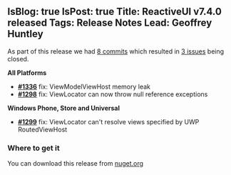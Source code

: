 IsBlog: true
IsPost: true
Title: ReactiveUI v7.4.0 released
Tags: Release Notes
Lead: Geoffrey Huntley
---

<!--excerpt-->

As part of this release we had [8 commits](https://github.com/reactiveui/reactiveui/compare/7.3.0...7.4.0) which resulted in [3 issues](https://github.com/reactiveui/ReactiveUI/issues?milestone=9&state=closed) being closed.


__All Platforms__

- [__#1336__](https://github.com/reactiveui/ReactiveUI/pull/1336) fix: ViewModelViewHost memory leak
- [__#1298__](https://github.com/reactiveui/ReactiveUI/issues/1298) fix: ViewLocator can now throw null reference exceptions

__Windows Phone, Store and Universal__

- [__#1299__](https://github.com/reactiveui/ReactiveUI/issues/1299) fix: ViewLocator can't resolve views specified by UWP RoutedViewHost

### Where to get it
You can download this release from [nuget.org](https://www.nuget.org/packages/reactiveui/7.4.0)
